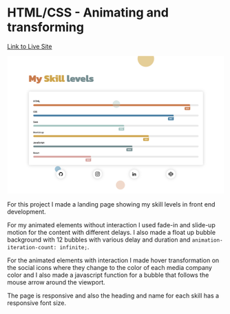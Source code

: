 # HTML/CSS - Animating and transforming

[Link to Live Site](https://hebaulf.github.io/html-css-animating-transforming/)  

![Project Image](pub/assets/img/screenshot.png)

For this project I made a landing page showing my skill levels in front end development.  

For my animated elements without interaction I used fade-in and slide-up motion for the content with different delays. I also made a float up bubble background with 12 bubbles with various delay and duration and `animation-iteration-count: infinite;`. 

For the animated elements with interaction I made hover transformation on the social icons where they change to the color of each media company color and I also made a javascript function for a bubble that follows the mouse arrow around the viewport.  

The page is responsive and also the heading and name for each skill has a responsive font size.
